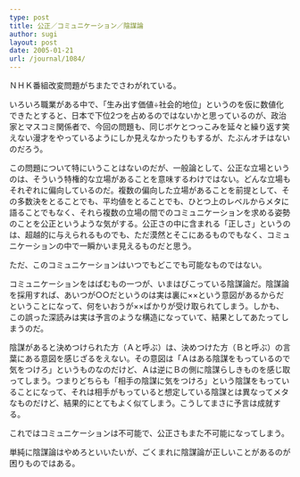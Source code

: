```yaml
---
type: post
title: 公正／コミュニケーション／陰謀論
author: sugi
layout: post
date: 2005-01-21
url: /journal/1084/
---
```

ＮＨＫ番組改変問題がちまたでさわがれている。

いろいろ職業がある中で、「生み出す価値÷社会的地位」というのを仮に数値化できたとすると、日本で下位2つを占めるのではないかと思っているのが、政治家とマスコミ関係者で、今回の問題も、同じボケとつっこみを延々と繰り返す笑えない漫才をやっているようにしか見えなかったりもするが、たぶんオチはないのだろう。

この問題について特にいうことはないのだが、一般論として、公正な立場というのは、そういう特権的な立場があることを意味するわけではない。どんな立場もそれぞれに偏向しているのだ。複数の偏向した立場があることを前提として、その多数決をとることでも、平均値をとることでも、ひとつ上のレベルからメタに語ることでもなく、それら複数の立場の間でのコミュニケーションを求める姿勢のことを公正というような気がする。公正さの中に含まれる「正しさ」というのは、超越的に与えられるものでも、ただ漠然とそこにあるものでもなく、コミュニケーションの中で一瞬かいま見えるものだと思う。

ただ、このコミュニケーションはいつでもどこでも可能なものではない。

コミュニケーションをはばむもの一つが、いまはびこっている陰謀論だ。陰謀論を採用すれば、あいつが○○だというのは実は裏に××という意図があるからだということになって、何をいおうが××ばかりが受け取られてしまう。しかも、この誤った深読みは実は予言のような構造になっていて、結果としてあたってしまうのだ。

陰謀があると決めつけられた方（Ａと呼ぶ）は、決めつけた方（Ｂと呼ぶ）の言葉にある意図を感じざるをえない。その意図は「Ａはある陰謀をもっているので気をつけろ」というものなのだけど、Ａは逆にＢの側に陰謀らしきものを感じ取ってしまう。つまりどちらも「相手の陰謀に気をつけろ」という陰謀をもっていることになって、それは相手がもっていると想定している陰謀とは異なってメタなものだけど、結果的にとてもよく似てしまう。こうしてまさに予言は成就する。

これではコミュニケーションは不可能で、公正さもまた不可能になってしまう。

単純に陰謀論はやめろといいたいが、ごくまれに陰謀論が正しいことがあるのが困りものではある。

